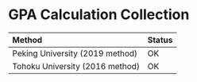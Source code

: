 # GPA Calculation Collection

| Method | Status |
| :-- | :-- |
| Peking University (2019 method) | OK |
| Tohoku University (2016 method) | OK |
